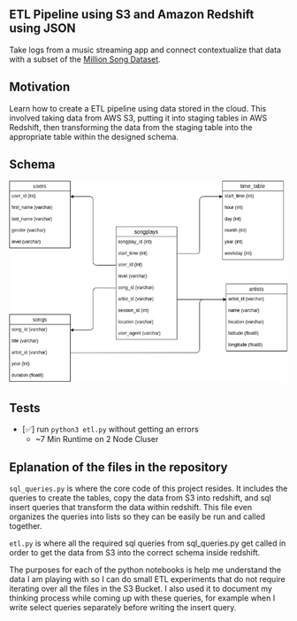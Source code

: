 ## ETL Pipeline using S3 and Amazon Redshift using JSON

Take logs from a music streaming app and connect contextualize that data with a subset of the [Million Song Dataset](http://millionsongdataset.com/).

## Motivation

Learn how to create a ETL pipeline using data stored in the cloud. This involved taking data from  AWS S3, putting it into staging tables in AWS Redshift, then transforming the data from the staging table into the appropriate table within the designed schema.

## Schema

![ERD Diagram](RedShiftProject.png)

## Tests

* [✅] run `python3 etl.py` without getting an errors
  * ~7 Min Runtime on 2 Node Cluser
    
## Eplanation of the files in the repository

`sql_queries.py` is where the core code of this project resides. It includes the queries to create the tables, copy the data from S3 into redshift, and sql insert queries that transform the data within redshift. This file even organizes the queries into lists so they can be easily be run and called together.

`etl.py` is where all the required sql queries from sql_queries.py get called in order to get the data from S3 into the correct schema inside redshift.

The purposes for each of the python notebooks is help me understand the data I am playing with so I can do small ETL experiments that do not require iterating over all the files in the S3 Bucket. I also used it to document my thinking process while coming up with these queries, for example when I write select queries separately before writing the insert query.

